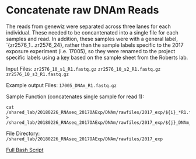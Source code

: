 # Concatenate raw DNAm Reads

The reads from genewiz were separated across three lanes for each individual. These needed to be concantenated into a single file for each samples and read. In addition, these samples were with a general label, `{zr2576_1...zr2576_24}, rather than the sample labels specific to the 2017 exposure experiment (i.e. 17005), so they were renamed to the project specific labels using a [key](https://github.com/epigeneticstoocean/2017OAExp_Oysters/blob/master/input_files/DNAm/DNA_seqKey_rv.csv) based on the sample sheet from the Roberts lab.

Input Files:
`zr2576_10_s1_R1.fastq.gz`
`zr2576_10_s2_R1.fastq.gz`
`zr2576_10_s3_R1.fastq.gz`

Example output Files:
`17005_DNAm_R1.fastq.gz`

Sample Function (concatenates single sample for read 1):
```
cat /shared_lab/20180226_RNAseq_2017OAExp/DNAm/rawfiles/2017_exp/${i}_*R1.fastq.gz > /shared_lab/20180226_RNAseq_2017OAExp/DNAm/rawfiles/2017_exp/${j}_DNAm_R1.fastq.gz
```

File Directory: `/shared_lab/20180226_RNAseq_2017OAExp/DNAm/rawfiles/2017_exp`

[Full Bash Script](https://github.com/epigeneticstoocean/2017OAExp_Oysters/blob/master/src/cluster_scripts/DNAm/concate_rename.sh)
